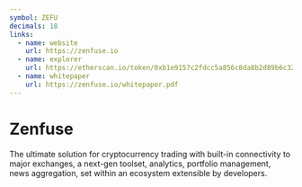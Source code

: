 ```yaml
---
symbol: ZEFU
decimals: 18
links:
  - name: website
    url: https://zenfuse.io
  - name: explorer
    url: https://etherscan.io/token/0xb1e9157c2fdcc5a856c8da8b2d89b6c32b3c1229
  - name: whitepaper
    url: https://zenfuse.io/whitepaper.pdf
---
```


# Zenfuse

The ultimate solution for cryptocurrency trading with built-in connectivity to major exchanges, a next-gen toolset, analytics, portfolio management, news aggregation, set within an ecosystem extensible by developers.
